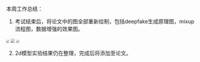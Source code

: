 本周工作总结：

1. 考试结束后，将论文中的图全部重新绘制，包括deepfake生成原理图，mixup流程图，数据增强的效果图。

<img src="https://i.loli.net/2021/07/09/2w87Kqi4JgOrsvI.png" style="zoom:50%;" />

<img src="https://i.loli.net/2021/07/09/isNmGyJRSfvdezP.png" style="zoom:67%;" />

<img src="https://i.loli.net/2021/07/09/5ot7zITVEqP4aN6.png" style="zoom:50%;" />

2. 2d模型实验结果仍在整理，完成后将添加至论文。


